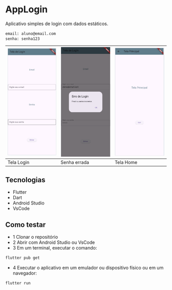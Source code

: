 # AppLogin
Aplicativo simples de login com dados estáticos.
```
email: aluno@email.com
senha: senha123
```
|![Tela01](./assets/telalogin.png)|![Tela01](./assets/telasenha.png)|![Tela01](./assets/telahome.png)|
|-|-|-|
|Tela Login|Senha errada|Tela Home|

## Tecnologias
- Flutter
- Dart
- Android Studio
- VsCode

## Como testar
- 1 Clonar o repositório
- 2 Abrir com Android Studio ou VsCode
- 3 Em um terminal, executar o comando:
```bash
flutter pub get
```
- 4 Executar o aplicativo em um emulador ou dispositivo físico ou em um navegador:
```bash
flutter run
```

